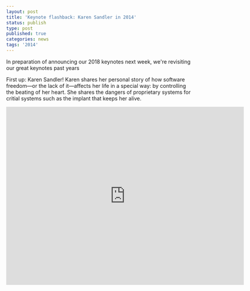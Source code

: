 ```yaml
---
layout: post
title: 'Keynote flashback: Karen Sandler in 2014'
status: publish
type: post
published: true
categories: news
tags: '2014'
---
```


In preparation of announcing our 2018 keynotes next week, we're revisiting our great keynotes past years

First up: Karen Sandler! Karen shares her personal story of how software freedom—or the lack of it—affects her life in a special way: by controlling the beating of her heart. She shares the dangers of proprietary systems for critial systems such as the implant that keeps her alive.

<iframe src="https://archive.org/embed/SeaGL2014KarenSandlerKeynote" width="640" height="480" frameborder="0" webkitallowfullscreen="true" mozallowfullscreen="true" allowfullscreen></iframe>

